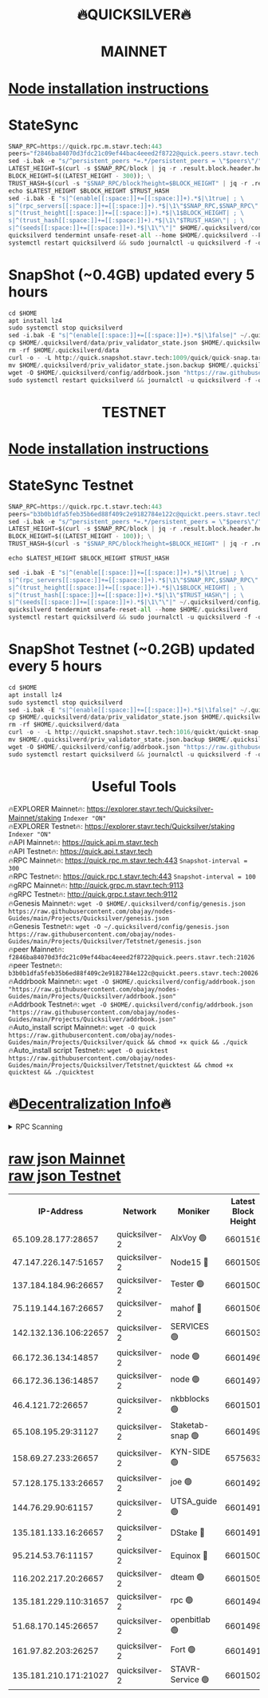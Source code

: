 <h1 align="center"> 🔥QUICKSILVER🔥</h1>

<h1 align="center"> MAINNET</h1>

[Node installation instructions](https://github.com/obajay/nodes-Guides/tree/main/Projects/Quicksilver)
=

# StateSync
```python
SNAP_RPC=https://quick.rpc.m.stavr.tech:443
peers="f2846ba84070d3fdc21c09ef44bac4eeed2f8722@quick.peers.stavr.tech:21026"
sed -i.bak -e "s/^persistent_peers *=.*/persistent_peers = \"$peers\"/" $HOME/.quicksilverd/config/config.toml
LATEST_HEIGHT=$(curl -s $SNAP_RPC/block | jq -r .result.block.header.height); \
BLOCK_HEIGHT=$((LATEST_HEIGHT - 300)); \
TRUST_HASH=$(curl -s "$SNAP_RPC/block?height=$BLOCK_HEIGHT" | jq -r .result.block_id.hash)
echo $LATEST_HEIGHT $BLOCK_HEIGHT $TRUST_HASH
sed -i.bak -E "s|^(enable[[:space:]]+=[[:space:]]+).*$|\1true| ; \
s|^(rpc_servers[[:space:]]+=[[:space:]]+).*$|\1\"$SNAP_RPC,$SNAP_RPC\"| ; \
s|^(trust_height[[:space:]]+=[[:space:]]+).*$|\1$BLOCK_HEIGHT| ; \
s|^(trust_hash[[:space:]]+=[[:space:]]+).*$|\1\"$TRUST_HASH\"| ; \
s|^(seeds[[:space:]]+=[[:space:]]+).*$|\1\"\"|" $HOME/.quicksilverd/config/config.toml
quicksilverd tendermint unsafe-reset-all --home $HOME/.quicksilverd --keep-addr-book
systemctl restart quicksilverd && sudo journalctl -u quicksilverd -f -o cat
```

# SnapShot (~0.4GB) updated every 5 hours
```python
cd $HOME
apt install lz4
sudo systemctl stop quicksilverd
sed -i.bak -E "s|^(enable[[:space:]]+=[[:space:]]+).*$|\1false|" ~/.quicksilverd/config/config.toml
cp $HOME/.quicksilverd/data/priv_validator_state.json $HOME/.quicksilverd/priv_validator_state.json.backup
rm -rf $HOME/.quicksilverd/data
curl -o - -L http://quick.snapshot.stavr.tech:1009/quick/quick-snap.tar.lz4 | lz4 -c -d - | tar -x -C $HOME/.quicksilverd --strip-components 2
mv $HOME/.quicksilverd/priv_validator_state.json.backup $HOME/.quicksilverd/data/priv_validator_state.json
wget -O $HOME/.quicksilverd/config/addrbook.json "https://raw.githubusercontent.com/obajay/nodes-Guides/main/Projects/Quicksilver/addrbook.json"
sudo systemctl restart quicksilverd && journalctl -u quicksilverd -f -o cat
```

<h1 align="center"> TESTNET</h1>

[Node installation instructions](https://github.com/obajay/nodes-Guides/tree/main/Projects/Quicksilver/Tetstnet)
=

# StateSync Testnet
```python
SNAP_RPC=https://quick.rpc.t.stavr.tech:443
peers="b3b0b1dfa5feb35b6ed88f409c2e9182784e122c@quickt.peers.stavr.tech:20026"
sed -i.bak -e "s/^persistent_peers *=.*/persistent_peers = \"$peers\"/" $HOME/.quicksilverd/config/config.toml
LATEST_HEIGHT=$(curl -s $SNAP_RPC/block | jq -r .result.block.header.height); \
BLOCK_HEIGHT=$((LATEST_HEIGHT - 100)); \
TRUST_HASH=$(curl -s "$SNAP_RPC/block?height=$BLOCK_HEIGHT" | jq -r .result.block_id.hash)

echo $LATEST_HEIGHT $BLOCK_HEIGHT $TRUST_HASH

sed -i.bak -E "s|^(enable[[:space:]]+=[[:space:]]+).*$|\1true| ; \
s|^(rpc_servers[[:space:]]+=[[:space:]]+).*$|\1\"$SNAP_RPC,$SNAP_RPC\"| ; \
s|^(trust_height[[:space:]]+=[[:space:]]+).*$|\1$BLOCK_HEIGHT| ; \
s|^(trust_hash[[:space:]]+=[[:space:]]+).*$|\1\"$TRUST_HASH\"| ; \
s|^(seeds[[:space:]]+=[[:space:]]+).*$|\1\"\"|" ~/.quicksilverd/config/config.toml
quicksilverd tendermint unsafe-reset-all --home $HOME/.quicksilverd
systemctl restart quicksilverd && sudo journalctl -u quicksilverd -f -o cat

```

# SnapShot Testnet (~0.2GB) updated every 5 hours
```python
cd $HOME
apt install lz4
sudo systemctl stop quicksilverd
sed -i.bak -E "s|^(enable[[:space:]]+=[[:space:]]+).*$|\1false|" ~/.quicksilverd/config/config.toml
cp $HOME/.quicksilverd/data/priv_validator_state.json $HOME/.quicksilverd/priv_validator_state.json.backup
rm -rf $HOME/.quicksilverd/data
curl -o - -L http://quickt.snapshot.stavr.tech:1016/quickt/quickt-snap.tar.lz4 | lz4 -c -d - | tar -x -C $HOME/.quicksilverd --strip-components 2
mv $HOME/.quicksilverd/priv_validator_state.json.backup $HOME/.quicksilverd/data/priv_validator_state.json
wget -O $HOME/.quicksilverd/config/addrbook.json "https://raw.githubusercontent.com/obajay/nodes-Guides/main/Projects/Quicksilver/Tetstnet/addrbook.json"
sudo systemctl restart quicksilverd && journalctl -u quicksilverd -f -o cat
```
 <h1 align="center"> Useful Tools</h1>

🔥EXPLORER Mainnet🔥:        https://explorer.stavr.tech/Quicksilver-Mainnet/staking    `Indexer "ON"` \
🔥EXPLORER Testnet🔥:        https://explorer.stavr.tech/Quicksilver/staking	        `Indexer "ON"` \
🔥API Mainnet🔥: 			 https://quick.api.m.stavr.tech \
🔥API Testnet🔥: 			 https://quick.api.t.stavr.tech \
🔥RPC Mainnet🔥:             https://quick.rpc.m.stavr.tech:443              `Snapshot-interval = 300` \
🔥RPC Testnet🔥:             https://quick.rpc.t.stavr.tech:443              `Snapshot-interval = 100` \
🔥gRPC Mainnet🔥:                    http://quick.grpc.m.stavr.tech:9113 \
🔥gRPC Testnet🔥:                    http://quick.grpc.t.stavr.tech:9112 \
🔥Genesis Mainnet🔥: `wget -O $HOME/.quicksilverd/config/genesis.json https://raw.githubusercontent.com/obajay/nodes-Guides/main/Projects/Quicksilver/genesis.json` \
🔥Genesis Testnet🔥: `wget -O ~/.quicksilverd/config/genesis.json https://raw.githubusercontent.com/obajay/nodes-Guides/main/Projects/Quicksilver/Tetstnet/genesis.json` \
🔥peer Mainnet🔥:					 `f2846ba84070d3fdc21c09ef44bac4eeed2f8722@quick.peers.stavr.tech:21026` \
🔥peer Testnet🔥:					 `b3b0b1dfa5feb35b6ed88f409c2e9182784e122c@quickt.peers.stavr.tech:20026` \
🔥Addrbook Mainnet🔥:    ```wget -O $HOME/.quicksilverd/config/addrbook.json "https://raw.githubusercontent.com/obajay/nodes-Guides/main/Projects/Quicksilver/addrbook.json"``` \
🔥Addrbook Testnet🔥:    ```wget -O $HOME/.quicksilverd/config/addrbook.json "https://raw.githubusercontent.com/obajay/nodes-Guides/main/Projects/Quicksilver/addrbook.json"``` \
🔥Auto_install script Mainnet🔥: ```wget -O quick https://raw.githubusercontent.com/obajay/nodes-Guides/main/Projects/Quicksilver/quick && chmod +x quick && ./quick``` \
🔥Auto_install script Testnet🔥: ```wget -O quicktest https://raw.githubusercontent.com/obajay/nodes-Guides/main/Projects/Quicksilver/Tetstnet/quicktest && chmod +x quicktest && ./quicktest```

🔥[Decentralization Info](https://github.com/obajay/StateSync-snapshots/tree/main/Projects/Quicksilver/Decentralization)🔥
=

<details>
<summary>RPC Scanning</summary>

<h2 align="center"> We scan nodes in real time every 4 hours. And we provide the final result of RPC endpoints.
We cannot influence the operation of these nodes in any way. </h2>


```python
If Voting Power is higher than 0 --> then the Node is a validator of the network and may be subject to attack and be a potential threat to the chain.
```
```python
We marked such validators with a red symbol
```

</details>

[raw json Mainnet](https://rpc-check.quickm.stavr.tech/quickm/rpc-quickm-result.json) \
[raw json Testnet](https://github.com/obajay/StateSync-snapshots/tree/main/Projects/Quicksilver/Rpc-Check-Testnet)
=


<table><tr><th>IP-Address</th><th>Network</th><th>Moniker</th><th>Latest Block Height</th><th>Earliest Block Height</th><th>Catching Up</th><th>Tx Index</th><th>Voting Power</th><th>Scan Time</th></tr><tr><td>65.109.28.177:28657</td><td>quicksilver-2</td><td>AlxVoy 🟢</td><td>6601516</td><td>3562001</td><td>False</td><td>off</td><td>0</td><td>2024-03-28T17:43:50.394576244UTC</td></tr><tr><td>47.147.226.147:51657</td><td>quicksilver-2</td><td>Node15 🔴</td><td>6601509</td><td>5151648</td><td>False</td><td>off</td><td>924989</td><td>2024-03-28T17:43:11.147957439UTC</td></tr><tr><td>137.184.184.96:26657</td><td>quicksilver-2</td><td>Tester 🟢</td><td>6601500</td><td>5550692</td><td>False</td><td>off</td><td>0</td><td>2024-03-28T17:42:16.790566895UTC</td></tr><tr><td>75.119.144.167:26657</td><td>quicksilver-2</td><td>mahof 🔴</td><td>6601506</td><td>5654794</td><td>False</td><td>on</td><td>285933</td><td>2024-03-28T17:42:53.581840550UTC</td></tr><tr><td>142.132.136.106:22657</td><td>quicksilver-2</td><td>SERVICES 🟢</td><td>6601503</td><td>5920001</td><td>False</td><td>on</td><td>0</td><td>2024-03-28T17:42:34.616850903UTC</td></tr><tr><td>66.172.36.134:14857</td><td>quicksilver-2</td><td>node 🟢</td><td>6601496</td><td>5950756</td><td>False</td><td>on</td><td>0</td><td>2024-03-28T17:41:53.834560350UTC</td></tr><tr><td>66.172.36.136:14857</td><td>quicksilver-2</td><td>node 🟢</td><td>6601497</td><td>5950756</td><td>False</td><td>on</td><td>0</td><td>2024-03-28T17:41:56.644660560UTC</td></tr><tr><td>46.4.121.72:26657</td><td>quicksilver-2</td><td>nkbblocks 🟢</td><td>6601501</td><td>6056301</td><td>False</td><td>on</td><td>0</td><td>2024-03-28T17:42:23.235084198UTC</td></tr><tr><td>65.108.195.29:31127</td><td>quicksilver-2</td><td>Staketab-snap 🟢</td><td>6601499</td><td>6075001</td><td>False</td><td>off</td><td>0</td><td>2024-03-28T17:42:09.501794498UTC</td></tr><tr><td>158.69.27.233:26657</td><td>quicksilver-2</td><td>KYN-SIDE 🟢</td><td>6575633</td><td>6159001</td><td>False</td><td>on</td><td>0</td><td>2024-03-28T17:42:27.925998307UTC</td></tr><tr><td>57.128.175.133:26657</td><td>quicksilver-2</td><td>joe 🟢</td><td>6601492</td><td>6246344</td><td>False</td><td>on</td><td>0</td><td>2024-03-28T17:41:27.463470694UTC</td></tr><tr><td>144.76.29.90:61157</td><td>quicksilver-2</td><td>UTSA_guide 🟢</td><td>6601491</td><td>6316825</td><td>False</td><td>on</td><td>0</td><td>2024-03-28T17:41:25.135367478UTC</td></tr><tr><td>135.181.133.16:26657</td><td>quicksilver-2</td><td>DStake 🔴</td><td>6601491</td><td>6378597</td><td>False</td><td>on</td><td>79272</td><td>2024-03-28T17:41:24.634447686UTC</td></tr><tr><td>95.214.53.76:11157</td><td>quicksilver-2</td><td>Equinox 🔴</td><td>6601500</td><td>6459097</td><td>False</td><td>on</td><td>214742</td><td>2024-03-28T17:42:15.947215700UTC</td></tr><tr><td>116.202.217.20:26657</td><td>quicksilver-2</td><td>dteam 🟢</td><td>6601505</td><td>6474101</td><td>False</td><td>on</td><td>0</td><td>2024-03-28T17:42:42.992199688UTC</td></tr><tr><td>135.181.229.110:31657</td><td>quicksilver-2</td><td>rpc 🟢</td><td>6601494</td><td>6479823</td><td>False</td><td>on</td><td>0</td><td>2024-03-28T17:41:40.495221329UTC</td></tr><tr><td>51.68.170.145:26657</td><td>quicksilver-2</td><td>openbitlab 🟢</td><td>6601498</td><td>6507144</td><td>False</td><td>on</td><td>0</td><td>2024-03-28T17:42:03.037193074UTC</td></tr><tr><td>161.97.82.203:26257</td><td>quicksilver-2</td><td>Fort 🟢</td><td>6601491</td><td>6565996</td><td>False</td><td>on</td><td>0</td><td>2024-03-28T17:41:24.206314014UTC</td></tr><tr><td>135.181.210.171:21027</td><td>quicksilver-2</td><td>STAVR-Service 🟢</td><td>6601502</td><td>6598501</td><td>False</td><td>on</td><td>0</td><td>2024-03-28T17:42:28.229520191UTC</td></tr></table>
